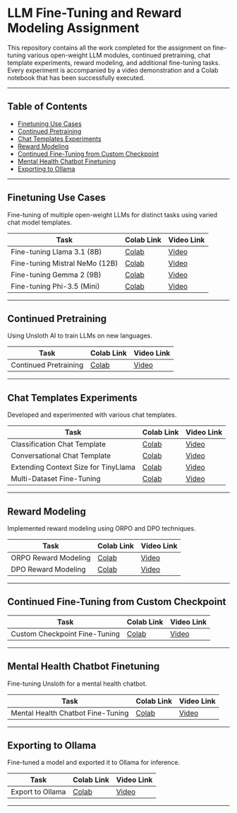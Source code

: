 # LLM Fine-Tuning and Reward Modeling Assignment

This repository contains all the work completed for the assignment on fine-tuning various open-weight LLM modules, continued pretraining, chat template experiments, reward modeling, and additional fine-tuning tasks. Every experiment is accompanied by a video demonstration and a Colab notebook that has been successfully executed.

---

## Table of Contents

- [Finetuning Use Cases](#finetuning-use-cases)
- [Continued Pretraining](#continued-pretraining)
- [Chat Templates Experiments](#chat-templates-experiments)
- [Reward Modeling](#reward-modeling)
- [Continued Fine-Tuning from Custom Checkpoint](#continued-fine-tuning-from-custom-checkpoint)
- [Mental Health Chatbot Finetuning](#mental-health-chatbot-finetuning)
- [Exporting to Ollama](#exporting-to-ollama)

---

## Finetuning Use Cases

Fine-tuning of multiple open-weight LLMs for distinct tasks using varied chat model templates.

| Task | Colab Link | Video Link |
|------|-----------|------------|
| Fine-tuning Llama 3.1 (8B) | [Colab](https://colab.research.google.com/drive/13OW6JTJRnFjmv8yHufXokOikNgRgq5bE?usp=sharing) | [Video](#) |
| Fine-tuning Mistral NeMo (12B) | [Colab](https://colab.research.google.com/drive/1WAduAJOa5YQ7xdJhgoRU_qvPtGWTJvRS?usp=sharing) | [Video](#) |
| Fine-tuning Gemma 2 (9B) | [Colab](https://colab.research.google.com/drive/1tUDxvQ9FrZeT9Gkr6rzqZSvS940AZOF4?usp=sharing) | [Video](#) |
| Fine-tuning Phi-3.5 (Mini) | [Colab](https://colab.research.google.com/drive/1BlaeJmdg4xpkFE8CLfnPzvmlo2Jo_mfG?usp=sharing) | [Video](#) |

---

## Continued Pretraining

Using Unsloth AI to train LLMs on new languages.

| Task | Colab Link | Video Link |
|------|-----------|------------|
| Continued Pretraining | [Colab](#) | [Video](#) |

---

## Chat Templates Experiments

Developed and experimented with various chat templates.

| Task | Colab Link | Video Link |
|------|-----------|------------|
| Classification Chat Template | [Colab](#) | [Video](#) |
| Conversational Chat Template | [Colab](#) | [Video](#) |
| Extending Context Size for TinyLlama | [Colab](#) | [Video](#) |
| Multi-Dataset Fine-Tuning | [Colab](#) | [Video](#) |

---

## Reward Modeling

Implemented reward modeling using ORPO and DPO techniques.

| Task | Colab Link | Video Link |
|------|-----------|------------|
| ORPO Reward Modeling | [Colab](#) | [Video](#) |
| DPO Reward Modeling | [Colab](#) | [Video](#) |

---

## Continued Fine-Tuning from Custom Checkpoint

| Task | Colab Link | Video Link |
|------|-----------|------------|
| Custom Checkpoint Fine-Tuning | [Colab](#) | [Video](#) |

---

## Mental Health Chatbot Finetuning

Fine-tuning Unsloth for a mental health chatbot.

| Task | Colab Link | Video Link |
|------|-----------|------------|
| Mental Health Chatbot Fine-Tuning | [Colab](#) | [Video](#) |

---

## Exporting to Ollama

Fine-tuned a model and exported it to Ollama for inference.

| Task | Colab Link | Video Link |
|------|-----------|------------|
| Export to Ollama | [Colab](#) | [Video](#) |

---

